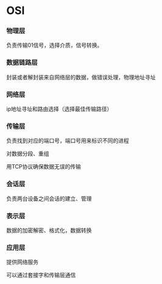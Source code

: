 # OSI

### 物理层

负责传输01信号，选择介质，信号转换。



### 数据链路层

封装或者解封装来自网络层的数据，做错误处理，物理地址寻址



### 网络层

ip地址寻址和路由选择（选择最佳传输路径）



### 传输层

负责找到对应的端口号，端口号用来标识不同的进程

对数据分段、重组

用TCP协议确保数据无误的传输



### 会话层

负责两台设备之间会话的建立、管理



### 表示层

数据的加密解密、格式化，数据转换



### 应用层

提供网络服务

可以通过套接字和传输层通信